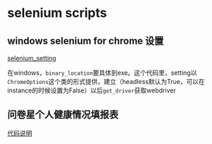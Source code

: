 # selenium scripts

## windows selenium for chrome 设置

[selenium_setting](selenium_setting.py)

在windows，`binary_location`要具体到exe。这个代码里，setting以`ChromeOptions`这个类的形式提供，建立（headless默认为True，可以在instance的时候设置为False）以后`get_driver`获取webdriver

## 问卷星个人健康情况填报表

[代码说明](问卷星个人健康情况填报表.md)